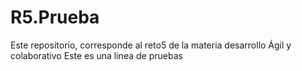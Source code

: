 # R5.Prueba
Este repositorio, corresponde al reto5 de la materia desarrollo Ágil y colaborativo
 Este es una linea de pruebas
